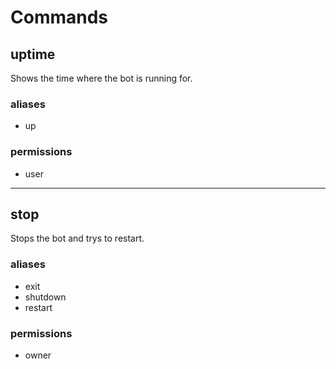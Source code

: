 # Commands

## uptime
Shows the time where the bot is running for.
### aliases
 - up
### permissions
 - user

---
## stop
Stops the bot and trys to restart.
### aliases
 - exit
 - shutdown
 - restart
### permissions
 - owner

